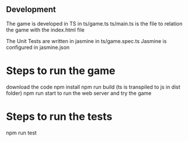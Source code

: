 ## Development

The game is developed in TS in ts/game.ts
ts/main.ts is the file to relation the game with the index.html file

The Unit Tests are written in jasmine in ts/game.spec.ts
Jasmine is configured in jasmine.json

# Steps to run the game

download the code
npm install
npm run build (ts is transpiled to js in dist folder)
npm run start to run the web server and try the game

# Steps to run the tests

npm run test
